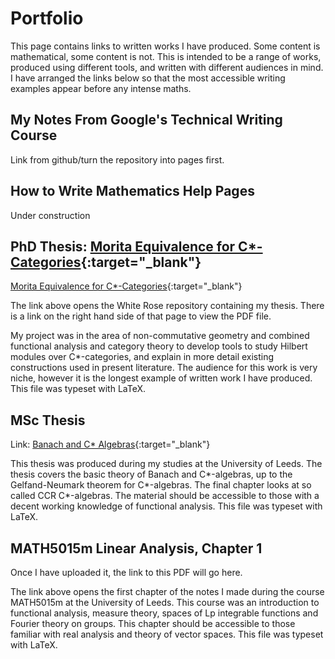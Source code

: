 # Portfolio
This page contains links to written works I have produced. Some content is mathematical, some content is not. This is intended to be a range of works, produced using different tools, and written with different audiences in mind. I have arranged the links below so that the most accessible writing examples appear before any intense maths.

## My Notes From Google's Technical Writing Course
Link from github/turn the repository into pages first.

## How to Write Mathematics Help Pages
Under construction

## PhD Thesis: [Morita Equivalence for C*-Categories](https://etheses.whiterose.ac.uk/32345/){:target="_blank"}
[Morita Equivalence for C*-Categories](https://etheses.whiterose.ac.uk/32345/){:target="_blank"}

The link above opens the White Rose repository containing my thesis. There is a link on the right hand side of that page to view the PDF file. 

My project was in the  area of non-commutative geometry and combined functional analysis and category theory to develop tools to study Hilbert modules over C\*-categories, and explain in more detail existing constructions used in present literature. The audience for this work is very niche, however it is the longest example of written work I have produced. This file was typeset with LaTeX.

## MSc Thesis
Link: [Banach and C* Algebras](/files/ferrier-msc-final.pdf){:target="_blank"}

This thesis was produced during my studies at the University of Leeds. The thesis covers the basic theory of Banach and C\*-algebras, up to the Gelfand-Neumark theorem for C\*-algebras. The final chapter looks at so called CCR C\*-algebras. The material should be accessible to those with a decent working knowledge of functional analysis. This file was typeset with LaTeX.

## MATH5015m Linear Analysis, Chapter 1
Once I have uploaded it, the link to this PDF will go here.

The link above opens the first chapter of the notes I made during the course MATH5015m at the University of Leeds. This course was an introduction to functional analysis, measure theory, spaces of Lp integrable functions and Fourier theory on groups. This chapter should be accessible to those familiar with real analysis and theory of vector spaces. This file was typeset with LaTeX.
